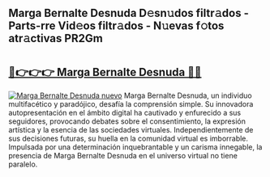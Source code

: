 ## Marga Bernalte Desnuda D𝚎sn𝚞dos filtr𝚊dos - Parts-rre Vid𝚎os filtr𝚊dos - N𝚞evas f𝚘tos atr𝚊ctivas PR2Gm

# <h2><a href="http://mb9ib2r.tromn.icu/?c=Marga+Bernalte+Desnuda">🔗👉👉👉 Marga Bernalte Desnuda 🔗🔗</a></h2>

[![Marga Bernalte Desnuda nuevo](https://i.imgur.com/pEAQMta.gif)](http://mb9ib2r.tromn.icu/?c=Marga+Bernalte+Desnuda)
Marga Bernalte Desnuda, un individuo multifacético y paradójico, desafía la comprensión simple. Su innovadora autopresentación en el ámbito digital ha cautivado y enfurecido a sus seguidores, provocando debates sobre el consentimiento, la expresión artística y la esencia de las sociedades virtuales. Independientemente de sus decisiones futuras, su huella en la comunidad virtual es imborrable. Impulsada por una determinación inquebrantable y un carisma innegable, la presencia de Marga Bernalte Desnuda en el universo virtual no tiene paralelo.
